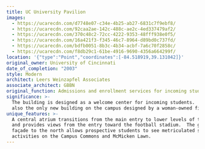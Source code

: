 ```yaml
---
title: UC University Pavilion
images:
  - https://ucarecdn.com/d7748e07-c34e-4b25-ab27-6831c7f9ebf8/
  - https://ucarecdn.com/92caa2ae-142c-488c-ae2c-4ed337479af2/
  - https://ucarecdn.com/370c48c2-72cc-4222-9353-48fff938e0f5/
  - https://ucarecdn.com/16a421f3-f345-46c7-8964-d89bd0c737fd/
  - https://ucarecdn.com/bdfb0051-8b3c-4b34-acbf-7a6c70f2858c/
  - https://ucarecdn.com/f8db29c1-61be-4916-9690-4356a664299f/
location: '{"type":"Point","coordinates":[-84.518919,39.131042]}'
original_owner: University of Cincinnati
date_of_completion: "2003"
style: Modern
architect: Leers Weinzapfel Associates
associate_architect: GBBN
original_function: Admissions and enrollment services for incoming students
significance: >-
  The building is designed as a welcome center for incoming students.  It is
  also the only new building on the campus designed by a woman-owned firm.
unique_features: >-
  A central atrium transitions from the main entry to lower levels of the campus
  and provides views from the entry toward the football stadium.  The glass
  façade to the north allows prospective students to see metriculated student
  activities on the Campus Commons and McMicken Lawn.
---
```

